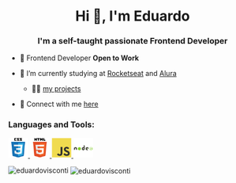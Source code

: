 <h1 align="center">Hi 👋, I'm Eduardo</h1>
<h3 align="center">I'm a self-taught passionate Frontend Developer</h3>

- 💼 Frontend Developer **Open to Work**

- 📔 I’m currently studying at [Rocketseat](https://www.rocketseat.com.br/) and [Alura](https://www.alura.com.br/)
  - 👨‍💻 [my projects](https://github.com/EduardoVisconti?tab=repositories)

- 💬 Connect with me [here](https://www.linkedin.com/in/eduardo-visconti/)

<h3 align="left">Languages and Tools:</h3>
<p align="left"> <a href="https://www.w3schools.com/css/" target="_blank" rel="noreferrer"> <img src="https://raw.githubusercontent.com/devicons/devicon/master/icons/css3/css3-original-wordmark.svg" alt="css3" width="40" height="40"/> </a> <a href="https://www.w3.org/html/" target="_blank" rel="noreferrer"> <img src="https://raw.githubusercontent.com/devicons/devicon/master/icons/html5/html5-original-wordmark.svg" alt="html5" width="40" height="40"/> </a> <a href="https://developer.mozilla.org/en-US/docs/Web/JavaScript" target="_blank" rel="noreferrer"> <img src="https://raw.githubusercontent.com/devicons/devicon/master/icons/javascript/javascript-original.svg" alt="javascript" width="40" height="40"/> </a> <a href="https://nodejs.org" target="_blank" rel="noreferrer"> <img src="https://raw.githubusercontent.com/devicons/devicon/master/icons/nodejs/nodejs-original-wordmark.svg" alt="nodejs" width="40" height="40"/> </a> <a href="https://reactjs.org/" target="_blank" rel="noreferrer"></a> </p>

<p><img align="left" src="https://github-readme-stats.vercel.app/api/top-langs?username=eduardovisconti&show_icons=true&locale=en&layout=compact" alt="eduardovisconti" /></p><p>&nbsp;<img align="center" src="https://github-readme-stats.vercel.app/api?username=eduardovisconti&show_icons=true&locale=en" alt="eduardovisconti" /></p>
